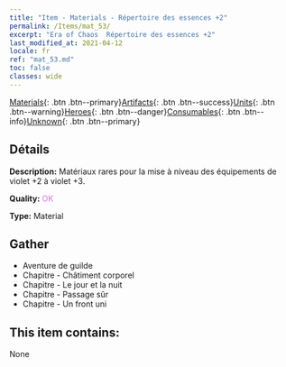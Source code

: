 ```yaml
---
title: "Item - Materials - Répertoire des essences +2"
permalink: /Items/mat_53/
excerpt: "Era of Chaos  Répertoire des essences +2"
last_modified_at: 2021-04-12
locale: fr
ref: "mat_53.md"
toc: false
classes: wide
---
```

 [Materials](/fr/Items/){: .btn .btn--primary}[Artifacts](/fr/Items/Artifacts/){: .btn .btn--success}[Units](/fr/Items/Units/){: .btn .btn--warning}[Heroes](/fr/Items/Heroes/){: .btn .btn--danger}[Consumables](/fr/Items/Consumables/){: .btn .btn--info}[Unknown](/fr/Items/Unknown/){: .btn .btn--primary}

## Détails
 **Description:** Matériaux rares pour la mise à niveau des équipements de violet +2 à violet +3.

 **Quality:** <span style="color: #DA70D6">OK</span>

 **Type:** Material

## Gather

*    Aventure de guilde 
*    Chapitre - Châtiment corporel 
*    Chapitre - Le jour et la nuit 
*    Chapitre - Passage sûr 
*    Chapitre - Un front uni 

## This item contains:

  None

